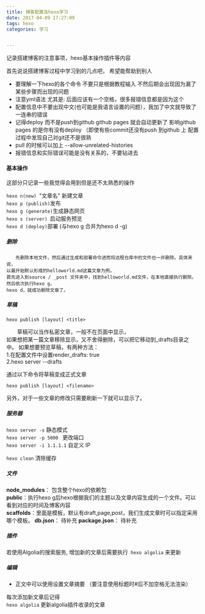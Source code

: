 ```yaml
---
title: 博客配置及hexo学习 　
date: 2017-04-09 17:27:09  　　
tags: hexo  　
categories: 学习


---
```

记录搭建博客的注意事项，hexo基本操作插件等内容
<!--more-->


首先说说搭建博客过程中学习到的几点吧， 希望能帮助到别人

- 要理解一下hexo的各个命令 不要只是根据教程输入 不然后期会出现因为漏了某些步骤而出现的问题  
- 注意yml语法 尤其是: 后面应该有一个空格，很多报错信息都是因为这个
- 配置信息中不要出现中文(也可能是我语言设置的问题），我加了中文就导致了一连串的错误
- 记得deploy 而不是push到github github pages 就会自动更新了
影响github pages 的是你有没有deploy （即使有些commit还没有push 到github 上
配置过程中发现自己对git还不是很熟
- pull 的时候可以加上 --allow-unrelated-histories
- 报错信息和实际错误可能是没有关系的，不要钻进去


#### 基本操作 ####

  这部分只记录一些我觉得会用到但是还不太熟悉的操作

`hexo n(new) `"文章名" 新建文章   
`hexo p (publish)`发布  
`hexo g (generate)`生成静态网页   
`hexo s (server) `启动服务预览  
`hexo d (deploy)`部署  (与hexo g 合并为hexo d -g)


##### 删除 #####
    　　先删除本地文件，然后通过生成和部署命令进而将远程仓库中的文件也一并删除。具体来说，  
    以最开始默认形成的helloworld.md这篇文章为例。  
    首先进入到source / _post 文件夹中，找到helloworld.md文件，在本地直接执行删除。然后依次执行hexo g，  
    hexo d，就成功删除文章了。

##### 草稿 #####
`hexo publish [layout] <title>`

　　草稿可以当作私密文章，一般不在页面中显示，  
如果想把某一篇文章移除显示，又不舍得删除，可以把它移动到_drafts目录之中。 
如果想要预览草稿，有两种方法：   
1.在配置文件中设置render_drafts: true   
2.hexo server --drafts    

通过以下命令将草稿变成正式文章

```
hexo publish [layout] <filename>
```

另外，对于一些文章的修改只需要刷新一下就可以显示了。
##### 服务器 #####
`hexo server -s` 静态模式  
`hexo server -p 5000 ` 更改端口  
`hexo server -i 1.1.1.1`  自定义 IP  

`hexo clean` 清除缓存   



##### 文件 ####
**node_modules**： 包含整个hexo的依赖包  
**public**：执行hexo g后hexo根据我们的主题以及文章内容生成的一个文件。可以看到对应的时间及博客内容  
**scaffolds**：里面是模板，默认有draft,page,post，我们生成文章时可以指定采用哪个模板。
**db.json**： 待补充
**package.json**： 待补充

##### 插件 ####
 若使用Algolia的搜索服务, 增加新的文章后需要执行` hexo algolia` 来更新
 

##### 编辑 ####
- 正文中可以使用<!--more-->设置文章摘要
（要注意使用标题时#后不加空格无法渲染）


每次添加新文章后记得  
`hexo algolia` 更新algolia插件收录的文章
